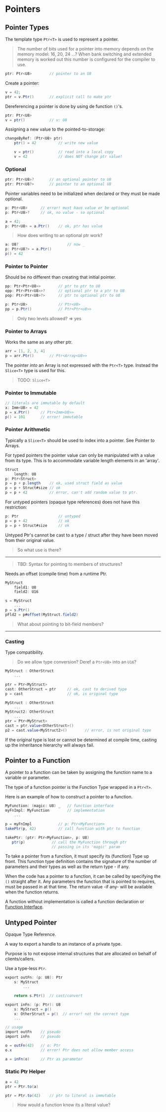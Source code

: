 # Pointers

## Pointer Types

The template type `Ptr<T>` is used to represent a pointer.

> The number of bits used for a pointer into memory depends on the memory model: 16, 20, 24 ...?
When bank switching and extended memory is worked out this number is configured for the compiler to use.

```C#
ptr: Ptr<U8>        // pointer to an U8
```

Create a pointer:

```C#
v = 42;
ptr = v.Ptr()       // explicit call to make ptr
```

Dereferencing a pointer is done by using de function `()`'s.

```C#
ptr: Ptr<U8>
v = ptr()           // v: U8
```

Assigning a new value to the pointed-to-storage:

```C#
changeByRef: (Ptr<U8> ptr)
    ptr() = 42          // write new value

    v = ptr()           // read into a local copy
    v = 42              // does NOT change ptr value!
```

### Optional

```C#
ptr: Ptr<U8>?       // an optional pointer to U8
ptr: Ptr<U8?>       // pointer to an optional U8
```

Pointer variables need to be initialized when declared or they must be made optional.

```csharp
p: Ptr<U8>      // error! must have value or be optional
p: Ptr<U8>?     // ok, no value - so optional

a = 42;
p: Ptr<U8> = a.Ptr()    // ok, ptr has value
```

> How does writing to an optional ptr work?

```csharp
a: U8?                      // now _
p: Ptr<U8?> = a.Ptr()
p() = 42
```

### Pointer to Pointer

Should be no different than creating that initial pointer.

```C#
pp: Ptr<Ptr<U8>>        // ptr to ptr to U8
opp: Ptr<Ptr<U8>>?      // optional ptr to a ptr to U8
pop: Ptr<Ptr<U8>?>      // ptr to optional ptr to U8

p: Ptr<U8>              // Ptr<U8>
pp = p.Ptr()            // Ptr<Ptr<u8>>
```

> Only two levels allowed? => yes

### Pointer to Arrays

Works the same as any other ptr.

```csharp
arr = [1, 2, 3, 4]
p = arr.Ptr()       // Ptr<Array<U8>>
```

The pointer _into_ an Array is not expressed with the `Ptr<T>` type. Instead the `Slice<T>` type is used for this.

> TODO: `Slice<T>`

### Pointer to Immutable

```C#
// literals are immutable by default
x: Imm<U8> = 42
p = x.Ptr()     // Ptr<Imm<U8>>
p() = 101       // error! immutable
```

### Pointer Arithmetic

Typically a `Slice<T>` should be used to index into a pointer. See Pointer to Arrays.

For typed pointers the pointer value can only be manipulated with a value from its type. This is to accommodate variable length elements in an 'array'.

```csharp
Struct
    length: U8
p: Ptr<Struct>
p = p + p.length    // ok, used struct field as value
p = p + Struct#size // ok
p = p + 42          // error, can't add random value to ptr.
```

For untyped pointers (opaque type references) does not have this restriction:

```csharp
p: Ptr                  // untyped
p = p + 42              // ok
p = p + Struct#size     // ok
```

Untyped Ptr's cannot be cast to a type / struct after they have been moved from their original value.

> So what use is there?

---

> TBD: Syntax for pointing to members of structures?

Needs an offset (compile time) from a runtime Ptr.

```C#
MyStruct
    field1: U8
    field2: U16

s = MyStruct
    ...
p = s.Ptr()
pFld2 = p#offset(MyStruct.field2)
```

> What about pointing to bit-field members?

---

### Casting

Type compatibility.

> Do we allow type conversion? Deref a `Ptr<U8>` into an `U16`?

```C#
MyStruct : OtherStruct
    ...

ptr = Ptr<MyStruct>
cast: OtherStruct = ptr     // ok, cast to derived type
p = cast                    // ok, is original type
```

```C#
MyStruct : OtherStruct
    ...
MyStruct2: OtherStruct
    ...
ptr = Ptr<MyStruct>
cast = ptr.value<OtherStruct>()
p2 = cast.value<MyStruct2>()        // error, is not original type
```

If the original type is lost or cannot be determined at compile time, casting up the inheritance hierarchy will always fail.

## Pointer to a Function

A pointer to a function can be taken by assigning the function name to a variable or parameter.

The type of a function pointer is the Function Type wrapped in a `Ptr<T>`.

Here is an example of how to construct a pointer to a function.

```C#
MyFunction: (magic: U8) _   // function interface
myFnImpl: MyFunction        // implementation
    ...

p = myFnImpl            // p: Ptr<MyFunction>
takePtr(p, 42)          // call function with ptr to function

takePtr: (ptr: Ptr<MyFunction>, p: U8)
   ptr(p)            // call the MyFunction through ptr
                     // passing in its 'magic' param
```

To take a pointer from a function, it must specify its (function) Type up front. This function type definition contains the signature of the number of parameters and their types as well as the return type - if any.

When the code has a pointer to a function, it can be called by specifying the `()` straight after it. Any parameters the function that is pointed to requires, must be passed in at that time. The return value -if any- will be available when the function returns.

A function without implementation is called a function declaration or [Function Interface](interfaces.md).

## Untyped Pointer

Opaque Type Reference.

A way to export a handle to an instance of a private type.

Purpose is to not expose internal structures that are allocated on behalf of clients/callers.

Use a type-less `Ptr`.

```csharp
export outFn: (p: U8): Ptr
    s: MyStruct
        ...

    return s.Ptr()  // cast/convert

export inFn: (p: Ptr): U8
    s: MyStruct = p()
    x: OtherStruct = p()  // error! not the correct type
    ...

// usage
import outFn    // pseudo
import inFn     // pseudo

o = outFn(42)   // o: Ptr
o.x             // error! Ptr does not allow member access

a = inFn(o)     // Ptr as parameter
```

### Static Ptr Helper

```C#
a = 42
ptr = Ptr.to(a)

ptr = Ptr.to(42)    // ptr to literal is immutable
```

> How would a function know its a literal value?
